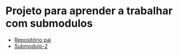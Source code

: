# Projeto para aprender a trabalhar com submodulos

- [Repositório pai](https://github.com/Cassio8186/submodulos)
- [Submodulo-2](https://github.com/Cassio8186/submodulo-2)
